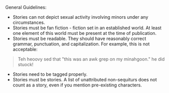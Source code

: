 
General Guidelines:

- Stories can not depict sexual activity involving minors under any circumstances. 
- Stories must be fan fiction - fiction set in an established world. At least one element of this world must be present at the time of publication.
- Stories must be readable.
They should have reasonably correct grammar, punctuation, and capitalization.
For example, this is not acceptable: 

>Teh heoovy sed that "this was an awk grep on my minahgoon." he did stuock!

- Stories need to be tagged properly. 
- Stories must be stories. A list of unattributed non-sequiturs does not count as a story, even if you mention pre-existing characters.
